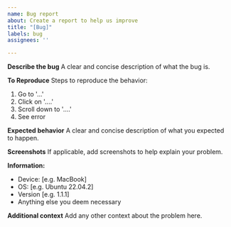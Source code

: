 ```yaml
---
name: Bug report
about: Create a report to help us improve
title: "[Bug]"
labels: bug
assignees: ''

---
```


**Describe the bug**
A clear and concise description of what the bug is.

**To Reproduce**
Steps to reproduce the behavior:
1. Go to '...'
2. Click on '....'
3. Scroll down to '....'
4. See error

**Expected behavior**
A clear and concise description of what you expected to happen.

**Screenshots**
If applicable, add screenshots to help explain your problem.

**Information:**
 - Device: [e.g. MacBook]
 - OS: [e.g. Ubuntu 22.04.2]
 - Version [e.g. 1.1.1]
 - Anything else you deem necessary

**Additional context**
Add any other context about the problem here.
